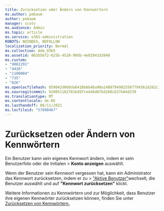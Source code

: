 ```yaml
---
title: Zurücksetzen oder Ändern von Kennwörtern
ms.author: pebaum
author: pebaum
manager: scotv
ms.audience: Admin
ms.topic: article
ms.service: o365-administration
ROBOTS: NOINDEX, NOFOLLOW
localization_priority: Normal
ms.collection: Adm_O365
ms.assetid: 063b56f2-625b-4520-99db-4e92941d3940
ms.custom:
- "9002291"
- "4428"
- "1100004"
- "735"
- "826"
ms.openlocfilehash: 859042d068da6410b6b46a90a14887949825567794361d262c190149530d708b
ms.sourcegitcommit: 920051182781bd97ce4d4d6fbd268cb37b84d239
ms.translationtype: MT
ms.contentlocale: de-DE
ms.lasthandoff: 08/11/2021
ms.locfileid: "57898467"
---
```

# <a name="reset-or-change-passwords"></a>Zurücksetzen oder Ändern von Kennwörtern

Ein Benutzer kann sein eigenes Kennwort ändern, indem er sein Benutzerfoto oder die Initialen > **Konto anzeigen** auswählt.
  
Wenn der Benutzer sein Kennwort vergessen hat, kann ein Administrator das Kennwort zurücksetzen, indem er zu  >  ["Aktive Benutzer"](https://portal.office.com/adminportal/home#/users)wechselt, die Benutzer auswählt und auf **"Kennwort zurücksetzen"** klickt.
  
Weitere Informationen zu Kennwörtern und zur Möglichkeit, dass Benutzer ihre eigenen Kennwörter zurücksetzen können, finden Sie unter [Zurücksetzen von Kennwörtern.](https://docs.microsoft.com/microsoft-365/admin/add-users/reset-passwords)
